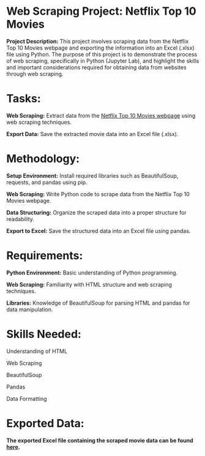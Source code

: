 # Web Scraping Project: Netflix Top 10 Movies

**Project Description:**
This project involves scraping data from the Netflix Top 10 Movies webpage and exporting the information into an Excel (.xlsx) file using Python. The purpose of this project is to demonstrate the process of web scraping, specifically in Python (Jupyter Lab), and highlight the skills and important considerations required for obtaining data from websites through web scraping.

# Tasks:

**Web Scraping:** Extract data from the [Netflix Top 10 Movies webpage](https://www.netflix.com/tudum/top10/) using web scraping techniques.

**Export Data:** Save the extracted movie data into an Excel file (.xlsx).

# Methodology:

**Setup Environment:** Install required libraries such as BeautifulSoup, requests, and pandas using pip.

**Web Scraping:** Write Python code to scrape data from the Netflix Top 10 Movies webpage.

**Data Structuring:** Organize the scraped data into a proper structure for readability.

**Export to Excel:** Save the structured data into an Excel file using pandas.

# Requirements:

**Python Environment:** Basic understanding of Python programming.

**Web Scraping:** Familiarity with HTML structure and web scraping techniques.

**Libraries:** Knowledge of BeautifulSoup for parsing HTML and pandas for data manipulation.

# Skills Needed:
Understanding of HTML

Web Scraping

BeautifulSoup

Pandas

Data Formatting

# Exported Data:

**The exported Excel file containing the scraped movie data can be found [here](https://docs.google.com/spreadsheets/d/1oCW8QBurdS-cFiIcRh1lRSgPKOlAs_JO/edit?usp=sharing&ouid=101082540720314963908&rtpof=true&sd=true).**
